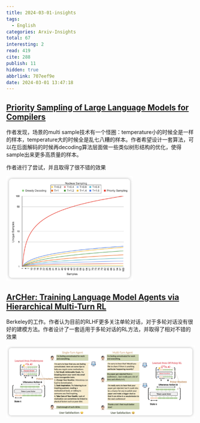 ```yaml
---
title: 2024-03-01-insights
tags:
  - English
categories: Arxiv-Insights
total: 67
interesting: 2
read: 419
cite: 288
publish: 11
hidden: true
abbrlink: 707eef9e
date: 2024-03-01 13:47:18
---
```




## [Priority Sampling of Large Language Models for Compilers](https://arxiv.org/pdf/2402.18734.pdf)

作者发现，场景的multi sample技术有一个怪圈：temperature小的时候全是一样的样本，temperature大的时候全是乱七八糟的样本。作者希望设计一套算法，可以在后面解码的时候再decoding算法层面做一些类似树形结构的优化，使得sample出来更多高质量的样本。

作者进行了尝试，并且取得了很不错的效果

<img src="../../files/images/arxiv-insights/2024-02-26-03-01/sampling.png" style="zoom:33%;"     >

## [ArCHer: Training Language Model Agents via Hierarchical Multi-Turn RL](https://arxiv.org/pdf/2402.19446.pdf)

Berkeley的工作。作者认为目前的RLHF更多关注单轮对话，对于多轮对话没有很好的建模方法。作者设计了一套适用于多轮对话的RL方法，并取得了相对不错的效果

<img src="../../files/images/arxiv-insights/2024-02-26-03-01/multi.png"    >
